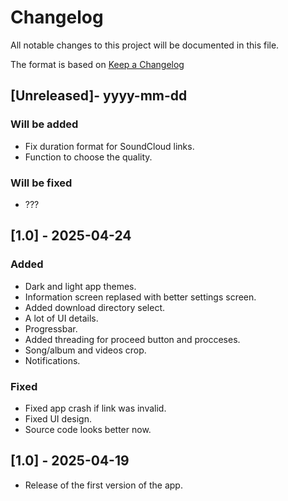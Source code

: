 # Changelog

All notable changes to this project will be documented in this file.

The format is based on [Keep a Changelog](https://keepachangelog.com/en/1.1.0/)

## [Unreleased]- yyyy-mm-dd

### Will be added

- Fix duration format for SoundCloud links.
- Function to choose the quality.

### Will be fixed

- ???


## [1.0] - 2025-04-24

### Added

- Dark and light app themes.
- Information screen replased with better settings screen.
- Added download directory select.
- A lot of UI details.
- Progressbar.
- Added threading for proceed button and procceses.
- Song/album and videos crop.
- Notifications.

### Fixed

- Fixed app crash if link was invalid.
- Fixed UI design.
- Source code looks better now.


## [1.0] - 2025-04-19

- Release of the first version of the app.
